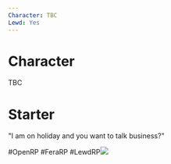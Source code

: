 ```yaml
---
Character: TBC
Lewd: Yes
---
```

# Character
TBC

# Starter

"I am on holiday and you want to talk business?"

  

#OpenRP #FeraRP #LewdRP![](FLlLpjkXsAIe4Cz.jpg)